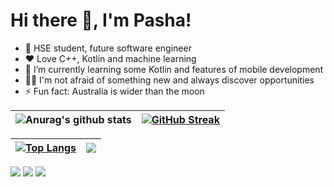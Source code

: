 # Hi there 👋, I'm Pasha!

- 💼 HSE student, future software engineer
- ❤️ Love C++, Kotlin and machine learning
- 🌱 I’m currently learning some Kotlin and features of mobile development
- 🏋🏼 I'm not afraid of something new and always discover opportunities
- ⚡ Fun fact: Australia is wider than the moon

| ![Anurag's github stats](https://github-readme-stats.vercel.app/api?username=Pasha831) | [![GitHub Streak](https://github-readme-streak-stats.herokuapp.com/?user=Pasha831&theme=white&hide_border=true)](https://github.com/Pasha831) |
| ------------------------------- | ------------------------------- |

| [![Top Langs](https://github-readme-stats.vercel.app/api/top-langs/?username=Pasha831&layout=compact)](https://github.com/Pasha831/github-readme-stats) | <a href="https://github.com/Pasha831/sfml-pong"> <img align="center" src="https://github-readme-stats.vercel.app/api/pin/?username=Pasha831&repo=sfml-pong&theme=buefy" /> </a> |
| ------------------------------- | ------------------------------- |

[![](https://img.shields.io/badge/-telegram-white?style=for-the-badge&logo=telegram&color=black)](https://t.me/nightshift48)
[![](https://img.shields.io/badge/-vk-white?style=for-the-badge&logo=vk&color=black)](https://vk.com/notuselessman)
[![](https://img.shields.io/badge/-gmail-white?style=for-the-badge&logo=gmail&color=black)](mailto:pashamedvedev03@gmail.com)
